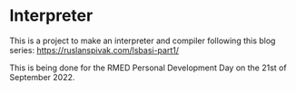 # Interpreter

This is a project to make an interpreter and compiler following this blog series: <https://ruslanspivak.com/lsbasi-part1/>

This is being done for the RMED Personal Development Day on the 21st of September 2022.
